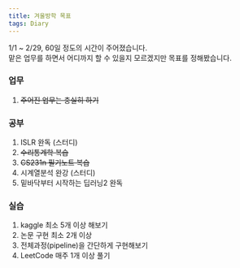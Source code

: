 ```yaml
---
title: 겨울방학 목표
tags: Diary
---
```


<!--more-->

1/1 ~ 2/29, 60일 정도의 시간이 주어졌습니다.<br>
맡은 업무를 하면서 어디까지 할 수 있을지 모르겠지만 목표를 정해봤습니다. <br>

### 업무
1. ~~주어진 업무는 충실히 하기~~

### 공부
1. ISLR 완독 (스터디)
2. ~~수리통계학 복습~~
3. ~~CS231n 필기노트 복습~~
4. 시계열분석 완강 (스터디)
5. 밑바닥부터 시작하는 딥러닝2 완독

### 실습
1. kaggle 최소 5개 이상 해보기
2. 논문 구현 최소 2개 이상
3. 전체과정(pipeline)을 간단하게 구현해보기
4. LeetCode 매주 1개 이상 풀기
